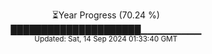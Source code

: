 <p align="center">
⏳Year Progress (70.24 %) <br>
█████████████████████▁▁▁▁▁▁▁▁▁ <br>
<sub>Updated: Sat, 14 Sep 2024 01:33:40 GMT</sub>
</p>

